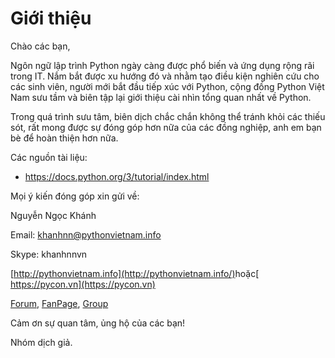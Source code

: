 # Giới thiệu

Chào các bạn,

Ngôn ngữ lập trình Python ngày càng được phổ biến và ứng dụng rộng rãi trong IT. Nắm bắt được xu hướng đó và nhằm tạo điều kiện nghiên cứu cho các sinh viên, người mới bắt đầu tiếp xúc với Python, cộng đồng Python Việt Nam sưu tầm và biên tập lại giới thiệu cài nhìn tổng quan nhất về Python.

Trong quá trình sưu tâm, biên dịch chắc chắn không thể tránh khỏi các thiếu sót, rất mong được sự đóng góp hơn nữa của các đồng nghiệp, anh em bạn bè để hoàn thiện hơn nữa.

Các nguồn tài liệu:
* https://docs.python.org/3/tutorial/index.html

Mọi ý kiến đóng góp xin gửi về:

Nguyễn Ngọc Khánh

Email: khanhnn@pythonvietnam.info

Skype: khanhnnvn

​[http://pythonvietnam.info](http://pythonvietnam.info/)​ hoặc[ https://pycon.vn](https://pycon.vn)

​[Forum](http://pycon.vn/), [FanPage](https://www.facebook.com/pythonvietnam), [Group](https://www.facebook.com/groups/pythonvn/)

Cảm ơn sự quan tâm, ủng hộ của các bạn!

Nhóm dịch giả.

